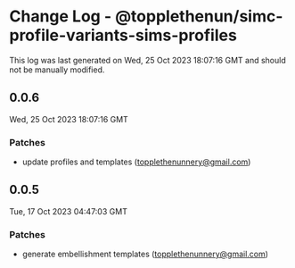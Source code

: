 # Change Log - @topplethenun/simc-profile-variants-sims-profiles

This log was last generated on Wed, 25 Oct 2023 18:07:16 GMT and should not be manually modified.

<!-- Start content -->

## 0.0.6

Wed, 25 Oct 2023 18:07:16 GMT

### Patches

- update profiles and templates (topplethenunnery@gmail.com)

## 0.0.5

Tue, 17 Oct 2023 04:47:03 GMT

### Patches

- generate embellishment templates (topplethenunnery@gmail.com)
